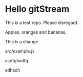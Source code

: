 # Hello gitStream
This is a test repo. Please disregard.

Apples, oranges and bananas.


This is a change

src/example.js


asdfghadfg


sdhsdh
